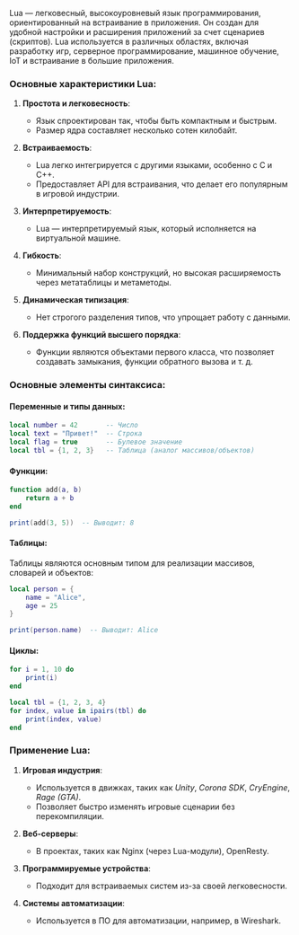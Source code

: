 Lua — легковесный, высокоуровневый язык программирования, ориентированный на встраивание в приложения. Он создан для удобной настройки и расширения приложений за счет сценариев (скриптов). Lua используется в различных областях, включая разработку игр, серверное программирование, машинное обучение, IoT и встраивание в большие приложения.

### Основные характеристики Lua:

1. **Простота и легковесность**:
    
    - Язык спроектирован так, чтобы быть компактным и быстрым.
    - Размер ядра составляет несколько сотен килобайт.
2. **Встраиваемость**:
    
    - Lua легко интегрируется с другими языками, особенно с C и C++.
    - Предоставляет API для встраивания, что делает его популярным в игровой индустрии.
3. **Интерпретируемость**:
    
    - Lua — интерпретируемый язык, который исполняется на виртуальной машине.
4. **Гибкость**:
    
    - Минимальный набор конструкций, но высокая расширяемость через метатаблицы и метаметоды.
5. **Динамическая типизация**:
    
    - Нет строгого разделения типов, что упрощает работу с данными.
6. **Поддержка функций высшего порядка**:
    
    - Функции являются объектами первого класса, что позволяет создавать замыкания, функции обратного вызова и т. д.

### Основные элементы синтаксиса:

#### Переменные и типы данных:

```lua
local number = 42       -- Число
local text = "Привет!"  -- Строка
local flag = true       -- Булевое значение
local tbl = {1, 2, 3}   -- Таблица (аналог массивов/объектов)
```

#### Функции:

```lua
function add(a, b)
    return a + b
end

print(add(3, 5))  -- Выводит: 8
```

#### Таблицы:

Таблицы являются основным типом для реализации массивов, словарей и объектов:

```lua
local person = {
    name = "Alice",
    age = 25
}

print(person.name)  -- Выводит: Alice
```

#### Циклы:

```lua
for i = 1, 10 do
    print(i)
end

local tbl = {1, 2, 3, 4}
for index, value in ipairs(tbl) do
    print(index, value)
end
```

### Применение Lua:

1. **Игровая индустрия**:
    
    - Используется в движках, таких как _Unity_, _Corona SDK_, _CryEngine_, _Rage (GTA)_.
    - Позволяет быстро изменять игровые сценарии без перекомпиляции.
2. **Веб-серверы**:
    
    - В проектах, таких как Nginx (через Lua-модули), OpenResty.
3. **Программируемые устройства**:
    
    - Подходит для встраиваемых систем из-за своей легковесности.
4. **Системы автоматизации**:
    
    - Используется в ПО для автоматизации, например, в Wireshark.
